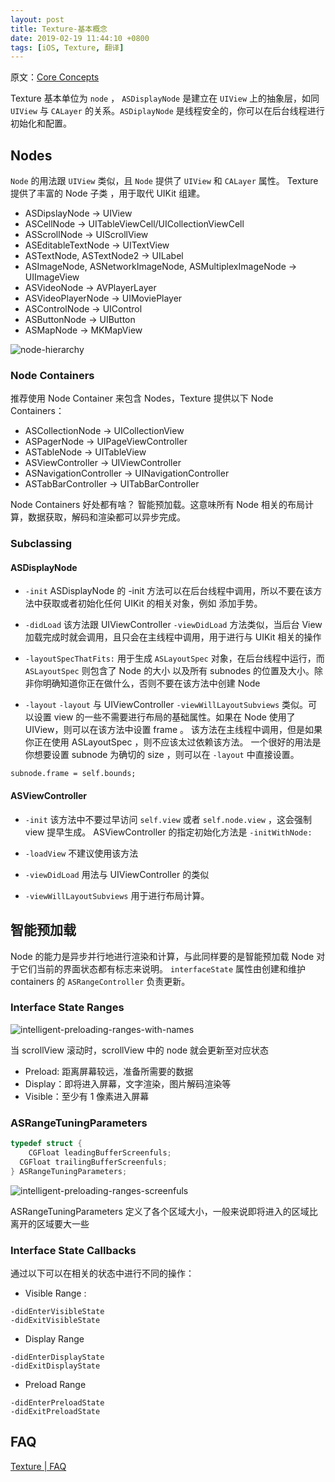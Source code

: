 ```yaml
---
layout: post
title: Texture-基本概念
date: 2019-02-19 11:44:10 +0800
tags: [iOS, Texture, 翻译]
---
```


原文：[Core Concepts](https://texturegroup.org/docs/intelligent-preloading.html)

Texture 基本单位为  `node` ， `ASDisplayNode` 是建立在  `UIView` 上的抽象层，如同 `UIView` 与 `CALayer` 的关系。`ASDiplayNode` 是线程安全的，你可以在后台线程进行初始化和配置。

## Nodes
`Node` 的用法跟 `UIView` 类似，且 `Node` 提供了 `UIView` 和 `CALayer` 属性。
Texture 提供了丰富的 Node 子类 ，用于取代 UIKit 组建。
- ASDipslayNode -> UIView
- ASCellNode -> UITableViewCell/UICollectionViewCell
- ASScrollNode -> UIScrollView
- ASEditableTextNode -> UITextView
- ASTextNode, ASTextNode2 -> UILabel
- ASImageNode, ASNetworkImageNode, ASMultiplexImageNode -> UIImageView
- ASVideoNode -> AVPlayerLayer
- ASVideoPlayerNode -> UIMoviePlayer
- ASControlNode -> UIControl
- ASButtonNode -> UIButton
- ASMapNode -> MKMapView

![node-hierarchy](../media/node-hierarchy.png)

### Node Containers
推荐使用 Node Container 来包含 Nodes，Texture 提供以下 Node Containers：
- ASCollectionNode -> UICollectionView
- ASPagerNode -> UIPageViewController
- ASTableNode -> UITableView
- ASViewController -> UIViewController
- ASNavigationController -> UINavigationController
- ASTabBarController -> UITabBarController

Node Containers 好处都有啥？
智能预加载。这意味所有 Node 相关的布局计算，数据获取，解码和渲染都可以异步完成。

### Subclassing
#### ASDisplayNode
-  `-init`
ASDisplayNode 的 -init 方法可以在后台线程中调用，所以不要在该方法中获取或者初始化任何 UIKit 的相关对象，例如 添加手势。

- `-didLoad`
该方法跟 UIViewController `-viewDidLoad` 方法类似，当后台 View 加载完成时就会调用，且只会在主线程中调用，用于进行与 UIKit 相关的操作

- `-layoutSpecThatFits:`
用于生成 `ASLayoutSpec` 对象，在后台线程中运行，而 `ASLayoutSpec` 则包含了 Node 的大小 以及所有 subnodes 的位置及大小。除非你明确知道你正在做什么，否则不要在该方法中创建 Node

- `-layout`
`-layout` 与 UIViewController `-viewWillLayoutSubviews` 类似。可以设置 view 的一些不需要进行布局的基础属性。如果在 Node 使用了 UIView，则可以在该方法中设置 frame 。
该方法在主线程中调用，但是如果你正在使用 ASLayoutSpec ，则不应该太过依赖该方法。
一个很好的用法是你想要设置 subnode 为确切的 size ，则可以在 `-layout` 中直接设置。
```objc
subnode.frame = self.bounds;
```

#### ASViewController
- `-init`
该方法中不要过早访问 `self.view` 或者 `self.node.view` ，这会强制 view 提早生成。
ASViewController  的指定初始化方法是 `-initWithNode:`

- `-loadView`
不建议使用该方法

- `-viewDidLoad`
用法与 UIViewController 的类似

- `-viewWillLayoutSubviews`
用于进行布局计算。

## 智能预加载
Node 的能力是异步并行地进行渲染和计算，与此同样要的是智能预加载
Node 对于它们当前的界面状态都有标志来说明。
`interfaceState` 属性由创建和维护 containers 的 `ASRangeController` 负责更新。

### Interface State Ranges


![intelligent-preloading-ranges-with-names](../media/intelligent-preloading-ranges-with-names.png)

当 scrollView 滚动时，scrollView 中的 node 就会更新至对应状态
- Preload: 距离屏幕较远，准备所需要的数据
- Display：即将进入屏幕，文字渲染，图片解码渲染等
- Visible：至少有 1 像素进入屏幕

### ASRangeTuningParameters

```c
typedef struct {
	CGFloat leadingBufferScreenfuls;
  CGFloat trailingBufferScreenfuls;
} ASRangeTuningParameters;
```

![intelligent-preloading-ranges-screenfuls](../media/intelligent-preloading-ranges-screenfuls.png)

ASRangeTuningParameters 定义了各个区域大小，一般来说即将进入的区域比离开的区域要大一些

### Interface State Callbacks

通过以下可以在相关的状态中进行不同的操作：

- Visible Range :
```objc
-didEnterVisibleState
-didExitVisibleState
```

- Display Range
```objc
-didEnterDisplayState
-didExitDisplayState
```

- Preload Range
```objc
-didEnterPreloadState
-didExitPreloadState
```

## FAQ
[Texture | FAQ](http://texturegroup.org/docs/faq.html)